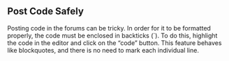 ## Post Code Safely

Posting code in the forums can be tricky. In order for it to be formatted properly, the code must be enclosed in backticks (`). To do this, highlight the code in the editor and click on the “code” button. This feature behaves like blockquotes, and there is no need to mark each individual line.